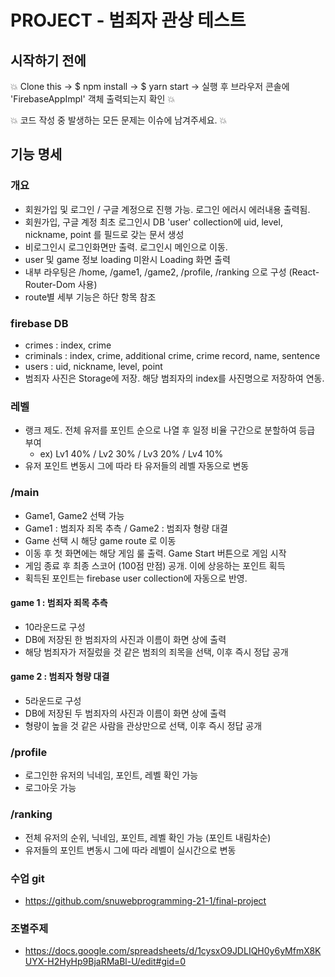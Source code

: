 # PROJECT - 범죄자 관상 테스트

## 시작하기 전에

:boom: Clone this -> $ npm install -> $ yarn start -> 실행 후 브라우저 콘솔에 'FirebaseAppImpl' 객체 출력되는지 확인 :boom:

:boom: 코드 작성 중 발생하는 모든 문제는 이슈에 남겨주세요. :boom:

## 기능 명세

### 개요
- 회원가입 및 로그인 / 구글 계정으로 진행 가능. 로그인 에러시 에러내용 출력됨.
- 회원가입, 구글 계정 최초 로그인시 DB 'user' collection에 uid, level, nickname, point 를 필드로 갖는 문서 생성
- 비로그인시 로그인화면만 출력. 로그인시 메인으로 이동.
- user 및 game 정보 loading 미완시 Loading 화면 출력
- 내부 라우팅은 /home, /game1, /game2, /profile, /ranking 으로 구성 (React-Router-Dom 사용)
- route별 세부 기능은 하단 항목 참조

### firebase DB 
- crimes : index, crime   
- criminals : index, crime, additional crime, crime record, name, sentence
- users : uid, nickname, level, point
- 범죄자 사진은 Storage에 저장. 해당 범죄자의 index를 사진명으로 저장하여 연동.

### 레벨
- 랭크 제도. 전체 유저를 포인트 순으로 나열 후 일정 비율 구간으로 분할하여 등급 부여
    - ex) Lv1 40% / Lv2 30% / Lv3 20% / Lv4 10%
- 유저 포인트 변동시 그에 따라 타 유저들의 레벨 자동으로 변동

### /main
- Game1, Game2 선택 가능
- Game1 : 범죄자 죄목 추측 / Game2 : 범죄자 형량 대결
- Game 선택 시 해당 game route 로 이동
- 이동 후 첫 화면에는 해당 게임 룰 출력. Game Start 버튼으로 게임 시작
- 게임 종료 후 최종 스코어 (100점 만점) 공개. 이에 상응하는 포인트 획득
- 획득된 포인트는 firebase user collection에 자동으로 반영.

#### game 1 : 범죄자 죄목 추측
- 10라운드로 구성 
- DB에 저장된 한 범죄자의 사진과 이름이 화면 상에 출력
- 해당 범죄자가 저질렀을 것 같은 범죄의 죄목을 선택, 이후 즉시 정답 공개

#### game 2 : 범죄자 형량 대결
- 5라운드로 구성
- DB에 저장된 두 범죄자의 사진과 이름이 화면 상에 출력
- 형량이 높을 것 같은 사람을 관상만으로 선택, 이후 즉시 정답 공개

### /profile
- 로그인한 유저의 닉네임, 포인트, 레벨 확인 가능
- 로그아웃 가능

### /ranking
- 전체 유저의 순위, 닉네임, 포인트, 레벨 확인 가능 (포인트 내림차순)
- 유저들의 포인트 변동시 그에 따라 레벨이 실시간으로 변동




### 수업 git
- https://github.com/snuwebprogramming-21-1/final-project
  
### 조별주제
- https://docs.google.com/spreadsheets/d/1cysxO9JDLIQH0y6yMfmX8KUYX-H2HyHp9BjaRMaBl-U/edit#gid=0